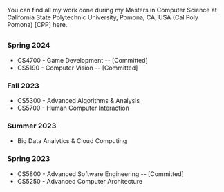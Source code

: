 You can find all my work done during my Masters in Computer Science at California State Polytechnic University, Pomona, CA, USA (Cal Poly Pomona) [CPP] here.
##

### Spring 2024
* CS4700 - Game Development -- [Committed]
* CS5190 - Computer Vision -- [Committed]

### Fall 2023
* CS5300 - Advanced Algorithms & Analysis <!-- (No Major Code, Just Paper Reviews & Presentations) -->
* CS5700 - Human Computer Interaction <!-- (No Major Code, Just User Studies & Presentations) -->

### Summer 2023
* Big Data Analytics & Cloud Computing

### Spring 2023
* CS5800 - Advanced Software Engineering -- [Committed]
* CS5250 - Advanced Computer Architecture <!-- (No Major Code, Just Paper Reviews & Presentations) -->
